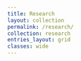 ```yaml
---
title: Research 
layout: collection
permalink: /research/
collection: research
entries_layout: grid
classes: wide
---
```


